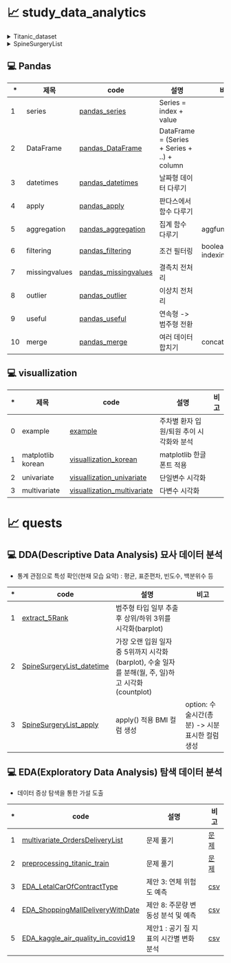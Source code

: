 # 📈 study_data_analytics
<details> 
  <summary>Titanic_dataset</summary>

- [Titanic_dataset](https://github.com/yojulab/study_data_analytics/blob/main/datasets/TitanicFromDisaster_test.csv)

|*|Variable|Definition|Key|분석가 의견|
|--|--|--|--|--|
|1||PassengerId|승객 unique id||수치형|
|2||Pclass|티켓의 클래스|1, 2, 3|범주형(순서형)|
|3||Name|이름||범주형|
|4|Sex|성별|male, female|범주형|
|5|Age|나이||수치형|
|6|SibSp|함께 탑승한 형제자매, 배우자의 수|0, 1, 2, 3, 4, 5, 8|수치형|
|7|Parch|함께 탑승한 부모자녀의 수|0, 1, 3, 2, 4, 6, 5, 9|수치형|
|8|Ticket|티켓 번호||범주형|
|9|Fare|티켓 요금||수치형|
|10|Cabin|객실 번호|nan, A00, B00, C00, D00, E00 ... |범주형(순서형)|
|11|Embarked|승선한 항구|Q, S, C|범주형|
</details>

<details> 
  <summary>SpineSurgeryList</summary>

- [SpineSurgeryList](https://github.com/yojulab/study_data_analytics/blob/main/datasets/SpineSurgeryList.csv)

|*|Variable|Definition|정상 범위|Key|분석가 의견|
|--|--|--|--|--|--|
|1|환자ID|환자를 식별하는 고유한 ID|없음||범주형, 분석에 맞지 않음|
|2|Large Lymphocyte|혈액 내 큰 림프구 수치를 나타내는 지표|1,500-4,500 / μL||수치형|
|3|Location of herniation	|탈출한 디스크의 위치로 매개변수|없음|1, 2, 3, 4, 5|범주형(순서형), 각 숫자가 특정 디스크의 위치를 나타냄|
|4|ODI|척추 통증 장애 지수로, 일상 생활에서 발생하는 제한 정도를 평가하는 지표|0-100||수치형|
|5|가족력|질병이나 유전적 소인이 부모나 가족 선조에 보이는 경우|없음(또는 해당 질환)|0.,  1., nan|범주형, 결측치(nan) 존재|
|6|간질성폐질환|폐 건강 상태를 나타내는 지표|없음 또는 치료 후 정상|0, 1|범주형|
|7|고혈압여부|고혈압 유무를 나타내는 지표|정상: 90/60-120/80 mmHg|0, 1|범주형|
|8|과거수술횟수|과거 수술을 받은 횟수를 나타내는 지표|0 이상|0, 1, 2, 3|범주형|
|9|당뇨여부|당뇨병 유무를 나타내는 지표|정상: 공복혈당 < 100 mg/dL|0, 1|범주형|
|10|말초동맥질환여부|말초 동맥 질환 유무를 나타내는 지표|없음 또는 치료 후 정상|0, 1|범주형|
|11|빈혈여부|빈혈 유무를 나타내는 지표|여성: 헤모글로빈 < 12 g/dL|0, 1|범주형|
|12|성별|남성 또는 여성 성별을 나타내는 지표|없음|1, 2|범주형|
|13|스테로이드치료|스테로이드 치료 여부를 나타내는 지표|없음 또는 치료 후 정상|0, 1|범주형|
|14|신부전여부|신장 건강 상태를 나타내는 지표|없음 또는 치료 후 정상|0, 1|범주형|
|15|신장|체내 물질의 정상적인 배설을 도와주는 신장 기능을 나타내는 지표|여성: 70-140 mL/min/1.73 m²||수치형(연속형)|
|16|심혈관질환|심혈관 건강 상태를 나타내는 지표|없음 또는 치료 후 정상|0, 1|범주형|
|17|암발병여부|암 발생 여부를 나타내는 지표|없음 또는 발병 후 치료|0, 1|범주형|
|18|연령|나이를 나타내는 지표|0 이상||수치형|
|19|우울증여부|우울증 유무를 나타내는 지표|없음 또는 치료 후 정상|0, 1, 2|범주형, 이상값(2) 존재|
|20|입원기간|입원한 기간을 나타내는 지표|0 이상||수치형|
|21|입원일자|입원일을 나타내는 지표|없음||수치형|
|22|종양진행여부|종양의 진행 상태를 나타내는 지표|없음 또는 치료 후 정상|0, 1|범주형|
|23|직업|환자의 직업을 나타내는 지표|없음 또는 해당 직업|자영업, 운동선수, 특수전문직, 주부, 사업가, nan, 건설업, 운수업, 사무직, 공무원, 농업, 의료직, 학생, 군인, 노동직, 교사, 예술가, 무직|범주형|
|24|체중|체중을 나타내는 지표|정상: 18.5-24.9 kg/m²||수치형(연속형)|
|25|퇴원일자|퇴원일을 나타내는 지표|없음||수치형|
|26|헤모글로빈수치|혈중 헤모글로빈 농도를 나타내는 지표|여성: 12-16 g/dL||수치형|
|27|혈전합병증여부|혈전 합병증 유무를 나타내는 지표|없음 또는 치료 후 정상|0, 1|범주형|
|28|환자통증정도|환자의 통증 정도를 평가하는 지표|0-10(10이 가장 심각)|1, 2, 3, 4, 5, 6, 7, 8, 9, 10|범주형(순서형)|
|29|흡연여부|흡연 여부를 나타내는 지표|없음 또는 해당 여부|0, 1|범주형|
|30|통증기간(월)|통증이 시작된 지난 기간을 나타내는 지표|0 이상||수치형|
|31|수술기법|수술 시 사용된 기술을 나타내는 지표|없음 또는 해당 기술|TELD, IELD, nan|범주형, 결측치(nan) 존재|
|32|수술시간|수술 소요 시간을 나타내는 지표|0 이상||수치형|
|33|수술실패여부|수술 실패 여부를 나타내는 지표|없음 또는 해당 여부|0, 1|범주형|
|34|수술일자|수술을 받은 날짜를 나타내는 지표|없음||수치형|
|35|재발여부|척추 통증이 재발되었는지 여부를 나타내는 지표|없음 또는 해당 여부|0, 1|범주형|
|36|혈액형|환자의 혈액형을 나타내는 지표|없음 또는 해당 혈액형|RH+A, RH+B, RH+O, RH+AB|범주형|
|37|전방디스크높이(mm)|전방 디스크의 높이를 나타내는 지표|0 이상||수치형|
|38|후방디스크높이(mm)|후방 디스크의 높이를 나타내는 지표|0 이상||수치형|
|39|지방축적도|지방 축적 정도를 나타내는 지표|정상: 20-25%||수치형|
|40|Instability|척추 안정성을 나타내는 지표|없음 또는 해당 여부|0, 1|범주형|
|41|MF + ES|혼합 신경병증 및 대량 열 치료(미세파 관리 및 전기 자극)로 수행된 치료법|없음 또는 해당 여부||수치형|
|42|Modic change|검은색과 밝은색의 조합으로 척추의 변형을 표시하는 방법으로, 척추 통증과 관련이 있을 수 있다.|없음 또는 해당 여부|0, 1, 2, 3|범주형
|43|PI|척추 곡률을 나타내는 지표|30-40도||수치형|
|44|PT|척추 곡률을 나타내는 지표|13-17도||수치형|
|45|Seg Angle(raw)|척추 각도를 나타내는 지표|없음||수치형|
|46|Vaccum disc|Vaccum disk는 디스크의 최종 단계로, 이 상태에서 쉽게 부러져 다른 퇴행성 디스크 질환을 유발한다.|없음 또는 해당 여부|0, 1|범주형|
|47|골밀도|골의 밀도를 나타내는 지표|약 1 g/cm³ 이상||수치형|
|48|디스크단면적|디스크 단면적을 나타내는 지표|50-200 px²||수치형|
|49|디스크위치|디스크의 위치를 나타내는 지표|없음 또는 해당 위치|4, 5, 3, 2, 45, 25, 12, 34, 23, 11, 10, 35, 1|범주형(순서형), 각 숫자가 특정 디스크 위치를 나타냄|
|50|척추이동척도|척추 이동 범위를 나타내는 지표|10-15 °|Down, Up, Middle, Extremely down, Extremely up|범주형|
|51|척추전방위증|척추의 사진에서 전방위증을 발견한 경우의 수준을 나타내는 지표|없음 또는 해당 위치|0, 1|범주형|
</details>


## 💻 Pandas
|*|제목|code|설명|비고|
|--|--|--|--|--|
|1|series|[pandas_series](./docs/pandas/00_pandas_series.ipynb)|Series = index + value||
|2|DataFrame|[pandas_DataFrame](./docs/pandas/02_pandas_DataFrame.ipynb)|DataFrame = (Series + Series + ..) + column||
|3|datetimes|[pandas_datetimes](./docs/pandas/03_pandas_datetimes.ipynb)|날짜형 데이터 다루기||
|4|apply|[pandas_apply](./docs/DDAs/04_pandas_apply.py)|판다스에서 함수 다루기||
|5|aggregation|[pandas_aggregation](./docs/pandas/05_pandas_aggregations.ipynb)|집계 함수 다루기|aggfunc|
|6|filtering|[pandas_filtering](./docs/pandas/06_pandas_filteringconditional.ipynb)|조건 필터링|boolean indexing/query|
|7|missingvalues|[pandas_missingvalues](./docs/pandas/07_pandas_preprocessing_missingvalues.ipynb)|결측치 전처리||
|8|outlier|[pandas_outlier](./docs/pandas/08_pandas_preprocessing_outlier.ipynb)|이상치 전처리||
|9|useful|[pandas_useful](./docs/pandas/09_pandas_usefuls.ipynb)|연속형 -> 범주형 전환||
|10|merge|[pandas_merge](./docs/pandas/10_pandas_merges.ipynb)|여러 데이터 합치기|concat()|

## 💻 visuallization
|*|제목|code|설명|비고|
|--|--|--|--|--|
|0|example|[example](./docs/visuallization/visuallization_example.ipynb)|주차별 환자 입원/퇴원 추이 시각화와 분석||
|1|matplotlib korean|[visuallization_korean](./docs/visuallization/01_matplotlib_simple_korean.ipynb)|matplotlib 한글 폰트 적용||
|2|univariate|[visuallization_univariate](./docs/visuallization/02_univariate.ipynb)|단일변수 시각화||
|3|multivariate|[visuallization_multivariate](./docs/visuallization/03_visuallization_multivariate.ipynb)|다변수 시각화||



# 📈 quests
## 💻 DDA(Descriptive Data Analysis) 묘사 데이터 분석
- 통계 관점으로 특성 확인(현재 모습 요약) : 평균, 표준편차, 빈도수, 백분위수 등

|*|code|설명|비고|
|--|--|--|--|
|1|[extract_5Rank](./docs/quests/DDA/extract_5Rank.ipynb)|범주형 타입 일부 추출 후 상위/하위 3위를 시각화(barplot)||
|2|[SpineSurgeryList_datetime](./docs/quests/DDA/SpineSurgeryList_datetime.ipynb)|가장 오랜 입원 일자 중 5위까지 시각화(barplot), 수술 일자를 분해(월, 주, 일)하고 시각화(countplot)||
|3|[SpineSurgeryList_apply](./docs/quests/DDA/SpineSurgeryList_apply.py)|apply() 적용 BMI 컬럼 생성|option: 수술시간(총 분) -> 시분 표시한 컬럼 생성|


## 💻 EDA(Exploratory Data Analysis) 탐색 데이터 분석
- 데이터 증상 탐색을 통한 가설 도출

|*|code|설명|비고|
|--|--|--|--|
|1|[multivariate_OrdersDeliveryList](./docs/quests)|문제 풀기|[문제](https://docs.google.com/document/d/1NawUP-V9yy1NxywayYHLVC1P4Rtg7YavpT82pnE6938/edit)|
|2|[preprocessing_titanic_train](./docs/quests/EDAs/preprocessing_titanic_train.ipynb)|문제 풀기|[문제](https://docs.google.com/document/d/19zaaxXw1-Px4e1bKmit6h233myLWJKaeqFf-rfsKJw0/edit)|
|3|[EDA_LetalCarOfContractType](./docs/quests/EDAs/EDA_LetalCarOfContractType.ipynb)|제안 3: 연체 위험도 예측|[csv](./docs/csv/LetalCarOfContractType.csv)|
|4|[EDA_ShoppingMallDeliveryWithDate](./docs/quests/EDAs/EDA_ShoppingMallDeliveryWithDate.ipynb)|제안 8: 주문량 변동성 분석 및 예측|[csv](./docs/csv/ShoppingMallDeliveryWithDate.csv)|
|5|[EDA_kaggle_air_quality_in_covid19](./docs/quests/EDAs/)|제안1 : 공기 질 지표의 시간별 변화 분석|[csv](https://www.kaggle.com/datasets/aestheteaman01/air-quality-across-countries-in-covid19)|

